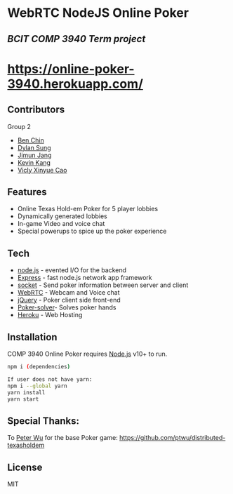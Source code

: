 # WebRTC NodeJS Online Poker
## _BCIT COMP 3940 Term project_

# https://online-poker-3940.herokuapp.com/
## Contributors
Group 2
- [Ben Chin]
- [Dylan Sung]
- [Jimun Jang]
- [Kevin Kang]
- [Vicly Xinyue Cao]

## Features

- Online Texas Hold-em Poker for 5 player lobbies
- Dynamically generated lobbies
- In-game Video and voice chat
- Special powerups to spice up the poker experience


## Tech

- [node.js] - evented I/O for the backend
- [Express] - fast node.js network app framework
- [socket] - Send poker information between server and client
- [WebRTC] - Webcam and Voice chat
- [jQuery] - Poker client side front-end 
- [Poker-solver]- Solves poker hands
- [Heroku] - Web Hosting


## Installation

COMP 3940 Online Poker requires [Node.js](https://nodejs.org/) v10+ to run.


```sh
npm i (dependencies)

If user does not have yarn:
npm i --global yarn
yarn install
yarn start
```

## Special Thanks:
To [Peter Wu] for the base Poker game:
https://github.com/ptwu/distributed-texasholdem
## License

MIT

[//]: # (These are reference links used in the body of this note and get stripped out when the markdown processor does its job. There is no need to format nicely because it shouldn't be seen. Thanks SO - http://stackoverflow.com/questions/4823468/store-comments-in-markdown-syntax)

   [node.js]: <http://nodejs.org>
   [jQuery]: <http://jquery.com>
   [express]: <http://expressjs.com>
   [socket]: <https://socket.io/>
   [WebRTC]: <https://webrtc.org/>
   [Poker-solver]: <https://github.com/goldfire/pokersolver>
   [Heroku]: <https://www.heroku.com/>
   
   [Kevin Kang]: <https://github.com/keyuka>
   [Ben Chin]: <https://github.com/BenJChin>
   [Dylan Sung]:<https://github.com/dys907>
   [Vicly Xinyue Cao]:<https://github.com/ViclyC>
   [Jimun Jang]: <https://github.com/Jimun-J>
   
   [Peter Wu]: <https://github.com/ptwu/>
